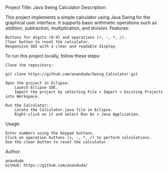 Project Title: Java Swing Calculator
Description:

This project implements a simple calculator using Java Swing for the graphical user interface. It supports basic arithmetic operations such as addition, subtraction, multiplication, and division.
Features:

    Buttons for digits (0-9) and operations (+, -, *, /).
    Clear button to reset the calculator.
    Responsive GUI with a clear and readable display.

To run this project locally, follow these steps:

    Clone the repository:

    git clone https://github.com/anandude/Swing_Calculator.git

    Open the project in Eclipse:
        Launch Eclipse IDE.
        Import the project by selecting File > Import > Existing Projects into Workspace.

    Run the Calculator:
        Locate the Calculator.java file in Eclipse.
        Right-click on it and select Run As > Java Application.

Usage:

    Enter numbers using the keypad buttons.
    Click on operation buttons (+, -, *, /) to perform calculations.
    Use the clear button to reset the calculator.

Author:

    anandude
    GitHub: https://github.com/anandude/
